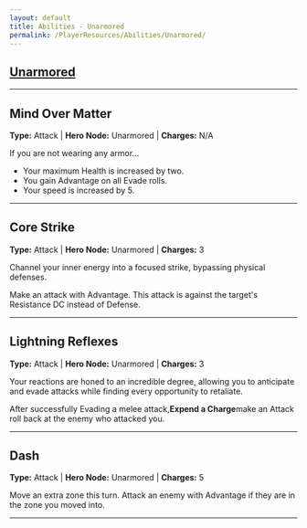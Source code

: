 ```yaml
---
layout: default
title: Abilities - Unarmored
permalink: /PlayerResources/Abilities/Unarmored/
---
```

## [Unarmored](#Unarmored)

------------------------------------------------
## Mind Over Matter
**Type:** Attack
 | **Hero Node:** Unarmored
 | **Charges:** N/A

If you are not wearing any armor...
- Your maximum Health is increased by two.
- You gain Advantage on all Evade rolls.
- Your speed is increased by 5.

------------------------------------------------
## Core Strike
**Type:** Attack
 | **Hero Node:** Unarmored
 | **Charges:** 3

Channel your inner energy into a focused strike, bypassing physical defenses.

Make an attack with Advantage. This attack is against the target's Resistance DC instead of Defense.

------------------------------------------------
## Lightning Reflexes
**Type:** Attack
 | **Hero Node:** Unarmored
 | **Charges:** 3

Your reactions are honed to an incredible degree, allowing you to anticipate and evade attacks while finding every opportunity to retaliate.

After successfully Evading a melee attack,**Expend a Charge**make an Attack roll back at the enemy who attacked you.

------------------------------------------------
## Dash
**Type:** Attack
 | **Hero Node:** Unarmored
 | **Charges:** 5

 Move an extra zone this turn. Attack an enemy with Advantage if they are in the zone you moved into.

------------------------------------------------